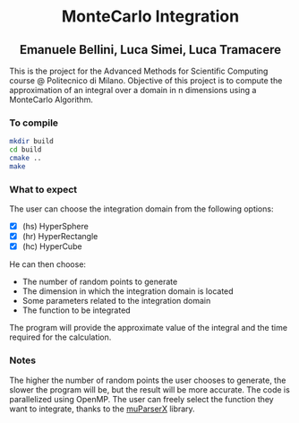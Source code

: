 # <div align="center"> MonteCarlo Integration </div>
## <div align="center"> Emanuele Bellini, Luca Simei, Luca Tramacere </div>

This is the project for the Advanced Methods for Scientific Computing course @ Politecnico di Milano. Objective of this project is to compute the approximation of an integral over a domain in n dimensions using a MonteCarlo Algorithm.

### To compile

```bash
mkdir build
cd build
cmake ..
make
```

### What to expect
The user can choose the integration domain from the following options:
- [x] (hs) HyperSphere
- [x] (hr) HyperRectangle
- [x] (hc) HyperCube

He can then choose:

- The number of random points to generate
- The dimension in which the integration domain is located
- Some parameters related to the integration domain
- The function to be integrated

The program will provide the approximate value of the integral and the time required for the calculation.

### Notes
The higher the number of random points the user chooses to generate, the slower the program will be, but the result will be more accurate. The code is parallelized using OpenMP. The user can freely select the function they want to integrate, thanks to the [muParserX](https://github.com/beltoforion/muparserx) library.
